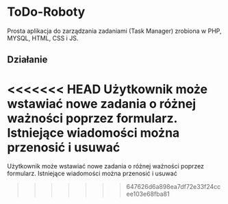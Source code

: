 # ToDo-Roboty
Prosta aplikacja do zarządzania zadaniami (Task Manager) zrobiona w PHP, MYSQL, HTML, CSS i JS.

## Działanie
<<<<<<< HEAD
Użytkownik może wstawiać nowe zadania o różnej ważności poprzez formularz. Istniejące wiadomości można przenosić i usuwać
=======
Użytkownik może wstawiać nowe zadania o różnej ważności poprzez formularz. Istniejące wiadomości można przenosić i usuwać
>>>>>>> 647626d6a898ea7df72e33f24ccee103e68fba81

